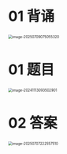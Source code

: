 # 01 背诵

<img src="https://cvp.oss-cn-shanghai.aliyuncs.com/202507090751991.png" alt="image-20250709075055320" style="zoom:50%;" />



# 01 题目

<img src="https://cvp.oss-cn-shanghai.aliyuncs.com/202411130935940.png" alt="image-20241113093502901" style="zoom:50%;" />



# 02 答案

<img src="https://cvp.oss-cn-shanghai.aliyuncs.com/202507072225749.png" alt="image-20250707222557510" style="zoom:50%;" />
